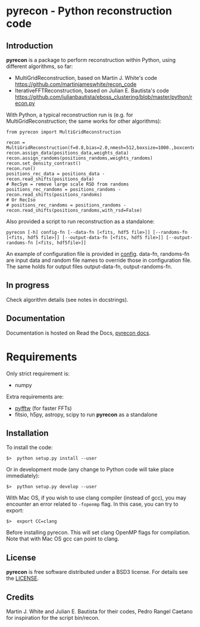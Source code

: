 # pyrecon - Python reconstruction code

## Introduction

**pyrecon** is a package to perform reconstruction within Python, using different algorithms, so far:

  - MultiGridReconstruction, based on Martin J. White's code https://github.com/martinjameswhite/recon_code
  - IterativeFFTReconstruction, based on Julian E. Bautista's code https://github.com/julianbautista/eboss_clustering/blob/master/python/recon.py


With Python, a typical reconstruction run is (e.g. for MultiGridReconstruction; the same works for other algorithms):
```
from pyrecon import MultiGridReconstruction

recon = MultiGridReconstruction(f=0.8,bias=2.0,nmesh=512,boxsize=1000.,boxcenter=2000.)
recon.assign_data(positions_data,weights_data)
recon.assign_randoms(positions_randoms,weights_randoms)
recon.set_density_contrast()
recon.run()
positions_rec_data = positions_data - recon.read_shifts(positions_data)
# RecSym = remove large scale RSD from randoms
positions_rec_randoms = positions_randoms - recon.read_shifts(positions_randoms)
# Or RecIso
# positions_rec_randoms = positions_randoms - recon.read_shifts(positions_randoms,with_rsd=False)
```
Also provided a script to run reconstruction as a standalone:
```
pyrecon [-h] config-fn [--data-fn [<fits, hdf5 file>]] [--randoms-fn [<fits, hdf5 file>]] [--output-data-fn [<fits, hdf5 file>]] [--output-randoms-fn [<fits, hdf5file>]]
```
An example of configuration file is provided in [config](https://github.com/cosmodesi/pyrecon/blob/main/bin/config_example.yaml).
data-fn, randoms-fn are input data and random file names to override those in configuration file.
The same holds for output files output-data-fn, output-randoms-fn.


## In progress

Check algorithm details (see notes in docstrings).

## Documentation

Documentation is hosted on Read the Docs, [pyrecon docs](https://pyrecon.readthedocs.io/).

# Requirements

Only strict requirement is:

  - numpy

Extra requirements are:

  - [pyfftw](https://github.com/pyFFTW/pyFFTW) (for faster FFTs)
  - fitsio, h5py, astropy, scipy to run **pyrecon** as a standalone

## Installation

To install the code:
```
$>  python setup.py install --user
```
Or in development mode (any change to Python code will take place immediately):
```
$>  python setup.py develop --user
```

With Mac OS, if you wish to use clang compiler (instead of gcc), you may encounter an error related to ``-fopenmp`` flag.
In this case, you can try to export:
```
$>  export CC=clang
```
Before installing pyrecon. This will set clang OpenMP flags for compilation.
Note that with Mac OS gcc can point to clang.

## License

**pyrecon** is free software distributed under a BSD3 license. For details see the [LICENSE](https://github.com/cosmodesi/pyrecon/blob/main/LICENSE).

## Credits

Martin J. White and Julian E. Bautista for their codes, Pedro Rangel Caetano for inspiration for the script bin/recon.
